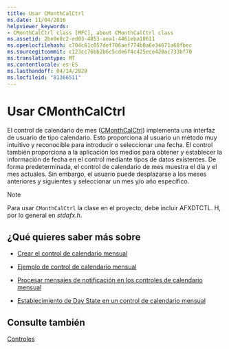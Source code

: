 ```yaml
---
title: Usar CMonthCalCtrl
ms.date: 11/04/2016
helpviewer_keywords:
- CMonthCalCtrl class [MFC], about CMonthCalCtrl class
ms.assetid: 2be0e8c2-ed03-4853-aea1-4461eba18611
ms.openlocfilehash: c704c61c057def706aef774b8a6e34671a68fbec
ms.sourcegitcommit: c123cc76bb2b6c5cde6f4c425ece420ac733bf70
ms.translationtype: MT
ms.contentlocale: es-ES
ms.lasthandoff: 04/14/2020
ms.locfileid: "81366511"
---
```

# <a name="using-cmonthcalctrl"></a>Usar CMonthCalCtrl

El control de calendario de mes ([CMonthCalCtrl](../mfc/reference/cmonthcalctrl-class.md)) implementa una interfaz de usuario de tipo calendario. Esto proporciona al usuario un método muy intuitivo y reconocible para introducir o seleccionar una fecha. El control también proporciona a la aplicación los medios para obtener y establecer la información de fecha en el control mediante tipos de datos existentes. De forma predeterminada, el control de calendario de mes muestra el día y el mes actuales. Sin embargo, el usuario puede desplazarse a los meses anteriores y siguientes y seleccionar un mes y/o año específico.

> [!NOTE]
> Para usar `CMonthCalCtrl` la clase en el proyecto, debe incluir AFXDTCTL. H, por lo general en *stdafx.h*.

## <a name="what-do-you-want-to-know-more-about"></a>¿Qué quieres saber más sobre

- [Crear el control de calendario mensual](../mfc/creating-the-month-calendar-control.md)

- [Ejemplo de control de calendario mensual](../mfc/month-calendar-control-examples.md)

- [Procesar mensajes de notificación en los controles de calendario mensual](../mfc/processing-notification-messages-in-month-calendar-controls.md)

- [Establecimiento de Day State en un control de calendario mensual](../mfc/setting-the-day-state-of-a-month-calendar-control.md)

## <a name="see-also"></a>Consulte también

[Controles](../mfc/controls-mfc.md)
